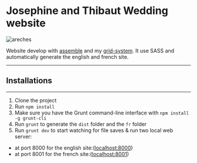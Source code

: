 # Josephine and Thibaut Wedding website

![areches](http://www.thibautdelille.com/wp-content/uploads/2014/02/wedding-1038x500.jpg "areches")

Website develop with [assemble](http://assemble.io) and my [grid-system](https://github.com/thibautdelille/grid-system). It use SASS and automatically generate the english and french site.

-----------------------------------------------
## Installations
-----------------------------------------------

1. Clone the project
2. Run `npm install`
3. Make sure you have the Grunt command-line interface with `npm install -g grunt-cli`
4. Run `grunt` to generate the `dist` folder and the `fr` folder
5. Run `grunt dev` to start watching for file saves & run two local web server:
  * at port 8000 for the english site:([localhost:8000](http://localhost:8000/))
  * at port 8001 for the french site:([localhost:8001](http://localhost:8001/))
